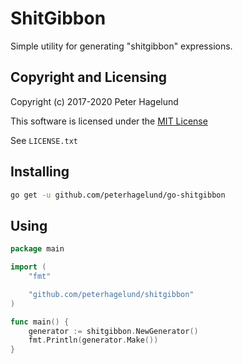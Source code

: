 # ShitGibbon

Simple utility for generating "shitgibbon" expressions.

## Copyright and Licensing

Copyright (c) 2017-2020 Peter Hagelund

This software is licensed under the [MIT License](https://en.wikipedia.org/wiki/MIT_License)

See `LICENSE.txt`

## Installing

```bash
go get -u github.com/peterhagelund/go-shitgibbon
```

## Using
```go
package main

import (
	"fmt"

	"github.com/peterhagelund/shitgibbon"
)

func main() {
	generator := shitgibbon.NewGenerator()
	fmt.Println(generator.Make())
}
```
